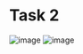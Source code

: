 # Task 2
![image](https://github.com/vaxad/gdsc_task2/assets/126230095/8d790174-dd2b-41e8-8781-16bc2c5f2b4d)
![image](https://github.com/vaxad/gdsc_task2/assets/126230095/008e5e3a-9ed6-40be-a0ac-493b07fb1033)

